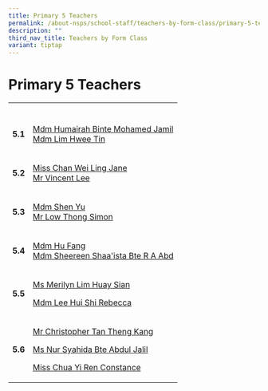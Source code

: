 ```yaml
---
title: Primary 5 Teachers
permalink: /about-nsps/school-staff/teachers-by-form-class/primary-5-teachers/
description: ""
third_nav_title: Teachers by Form Class
variant: tiptap
---
```

<h1>Primary 5 Teachers</h1>
<table style="minWidth: 50px">
<colgroup>
<col>
<col>
</colgroup>
<tbody>
<tr>
<th rowspan="1" colspan="1">
<p></p>
</th>
<th rowspan="1" colspan="1">
<p></p>
</th>
</tr>
<tr>
<td rowspan="1" colspan="1">
<p><strong>5.1</strong>
</p>
</td>
<td rowspan="1" colspan="1">
<p><a href="mailto:humairah_mohamed_jamil@schools.gov.sg" rel="noopener noreferrer nofollow" target="_blank">Mdm Humairah Binte Mohamed Jamil</a>
<br><a href="mailto:lim_hwee_tin@schools.gov.sg" rel="noopener noreferrer nofollow" target="_blank">Mdm Lim Hwee Tin</a>
</p>
</td>
</tr>
<tr>
<td rowspan="1" colspan="1">
<p><strong>5.2</strong>
</p>
</td>
<td rowspan="1" colspan="1">
<p><a href="mailto:chan_wei_ling_jane@schools.gov.sg" rel="noopener noreferrer nofollow" target="_blank">Miss Chan Wei Ling Jane</a>
<br><a href="mailto:lee_kar_leong@schools.gov.sg" rel="noopener noreferrer nofollow" target="_blank">Mr Vincent Lee</a>
</p>
</td>
</tr>
<tr>
<td rowspan="1" colspan="1">
<p><strong>5.3</strong>
</p>
</td>
<td rowspan="1" colspan="1">
<p><a href="mailto:shen_yu@schools.gov.sg" rel="noopener noreferrer nofollow" target="_blank">Mdm Shen Yu</a>
<br><a href="mailto:simon_low_thong@schools.gov.sg" rel="noopener noreferrer nofollow" target="_blank">Mr Low Thong Simon</a>
</p>
</td>
</tr>
<tr>
<td rowspan="1" colspan="1">
<p><strong>5.4</strong>
</p>
</td>
<td rowspan="1" colspan="1">
<p><a href="mailto:hu_fang_a@schools.gov.sg" rel="noopener noreferrer nofollow" target="_blank">Mdm Hu Fang</a>
<br><a href="mailto:sheereen_shaaista_abd@schools.gov.sg" rel="noopener noreferrer nofollow" target="_blank">Mdm Sheereen Shaa'ista Bte R A Abd</a>
</p>
</td>
</tr>
<tr>
<td rowspan="1" colspan="1">
<p><strong>5.5</strong>
</p>
</td>
<td rowspan="1" colspan="1">
<p><a href="mailto:merilyn_lim_huay_sian@schools.gov.sg" rel="noopener noreferrer nofollow" target="_blank">Ms Merilyn Lim Huay Sian</a>
</p>
<p><a href="mailto:lee_hui_shi_rebecca@schools.gov.sg" rel="noopener noreferrer nofollow" target="_blank">Mdm Lee Hui Shi Rebecca</a>
</p>
</td>
</tr>
<tr>
<td rowspan="1" colspan="1">
<p><strong>5.6</strong>
</p>
</td>
<td rowspan="1" colspan="1">
<p><a href="mailto:tan_theng_kang_christopher@schools.gov.sg" rel="noopener noreferrer nofollow" target="_blank">Mr Christopher Tan Theng Kang</a>
</p>
<p><a href="mailto:nur_syahida_abdul_jalil@schools.gov.sg" rel="noopener noreferrer nofollow" target="_blank">Ms Nur Syahida Bte Abdul Jalil</a>
</p>
<p><a href="mailto:Chua_Yi_Ren_Constance@schools.gov.sg" rel="noopener nofollow" target="_blank">Miss Chua Yi Ren Constance</a>
</p>
</td>
</tr>
</tbody>
</table>
<p></p>
